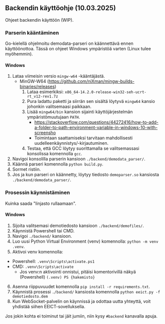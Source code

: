 ## Backendin käyttöohje (10.03.2025)

Ohjeet backendin käyttöön (WIP).
### Parserin kääntäminen

Go-kielellä ohjelmoitu demodata-parseri on käännettävä ennen käyttöönottoa. Tässä on ohjeet Windows ympäristöä varten (Linux tulee myöhemmin).
#### Windows

1. Lataa viimeisin versio `mingw-w64` -kääntäjästä.
    - MinGW-W64 (https://github.com/niXman/mingw-builds-binaries/releases)
        1. Lataa esimerkiksi: `x86_64-14.2.0-release-win32-seh-ucrt-rt_v12-rev1.7z`
        2. Pura ladattu paketti ja siirrän sen sisältä löytyvä `mingw64` kansio johonkin valitsemaasi paikkaan.
        3. Lisää `mingw64/bin` kansion sijainti käyttöjärjestelmän ympäristömuutujaan `PATH`.
            - https://stackoverflow.com/questions/44272416/how-to-add-a-folder-to-path-environment-variable-in-windows-10-with-screensho
            - Toimintaan saattamiseksi tarvitaan mahdollisesti uudelleenkäynnistys/-kirjautuminen.
        4. Testaa, että GCC löytyy suorittamalla se valitsemassasi konsolissa komennolla `gcc`.
2. Navigoi konsolilla parserin kansioon `./backend/demodata_parser/`.
3. Käännä parseri komennolla `python build.py`.
4. Sormet ristiin.
5. Jos ja kun parseri on käännetty, löytyy tiedosto `demoparser.so` kansiosta `./backend/demodata_parser/`.

### Prosessin käynnistäminen

Kuinka saada "linjasto rullaamaan".
#### Windows

1. Sijoita valitsemasi demotiedosto kansioon `./backend/demofiles/`.
2. Käynnistä Powershell tai CMD.
3. Navigoi `./backend/` kansioon.
4. Luo uusi Python Virtual Environment (venv) komennolla: `python -m venv .venv`.
5. Aktivoi venv komennolla:
  - Powershell: `.venv\Scripts\activate.ps1`
  - CMD: `.venv\Scripts\activate`
    - Jos venv:n aktivointi onnistui, pitäisi komentorivillä näkyä (Powershell) `(.venv) PS {hakemisto}`
6. Asenna riippuvuudet komennolla `pip install -r requirements.txt`.
7. Käynnistä prosessi `./backend/` kansiosta komennolla `python eeict.py -f demotiedosto.dem`
8. Kun WebSocket-palvelin on käynnissä ja odottaa uutta yhteyttä, voit yhdistää siihen EEICT-sovelluksella.

Jos jokin kohta ei toiminut tai jäit jumiin, niin kysy `#backend` kanavalla apuja.